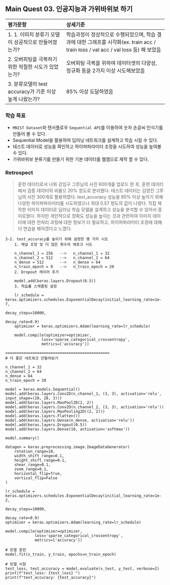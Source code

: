 ## Main Quest 03. 인공지능과 가위바위보 하기

| 평가문항  | 상세기준 | 
| :--- | :--- | 
| 1. 1. 이미지 분류기 모델이 성공적으로 만들어졌는가? | 학습과정이 정상적으로 수행되었으며, 학습 결과에 대한 그래프를 시각화(ex. train acc / train loss / val acc / val loss 등) 해 보았음 | 
| 2. 오버피팅을 극복하기 위한 적절한 시도가 있었는가? | 오버피팅 극복을 위하여 데이터셋의 다양성, 정규화 등을 2가지 이상 시도해보았음 |   
| 3. 분류모델의 test accuracy가 기준 이상 높게 나왔는가? | 85% 이상 도달하였음 | 

### 학습 목표

* `MNIST Dataset`와 텐서플로우 `Sequential API`를 이용하여 숫자 손글씨 인식기를 만들어 볼 수 있다.
* Sequential Model을 활용하여 딥러닝 네트워크를 설계하고 학습 시킬 수 있다.
* 테스트 데이터로 성능을 확인하고 하이퍼파라미터 조정을 시도하여 성능을 높여볼 수 있다.
* 가위바위보 분류기를 만들기 위한 기본 데이터를 웹캠으로 제작 할 수 있다.

### Retrospect

> 훈련 데이터로서 나와 강임구 그루님의 사진 600개를 업로드 한 후, 훈련 데이터에서 검증 데이터의 비율으 20% 정도로 분리했다. 테스트 데이터는 김영진 그루님의 사진 300개로 활용하였다. text_accuracy 성능을 85% 이상 높이기 위해 다양한 하이퍼파라미터를 시도하였으나 최대 0.57 정도의 값이 나왔다. 직접 제작한 이미지 데이터로 딥러닝 학습 모델을 설계하고 성능을 분석할 수 있어서 흥미로웠다. 하지만 개인적으로 정확도 성능을 높이는 것과 관련하여 이미지 데이터에 대한 전처리 과정에 대한 정보가 더 필요하고, 하이퍼파라미터 조정에 대해 더 연습을 해야겠다고 느꼈다.

```
3-2. test_accuracy를 높이기 위해 설정한 몇 가지 시도
    1. 채널 조정 및 더 많은 횟수의 에포크 시도

    n_channel_1 = 256   -->   n_channel_1 = 32
    n_channel_2 = 512   -->   n_channel_2 = 64
    n_dense = 512       -->   n_dense = 64
    n_train_epoch = 8   -->   n_train_epoch = 20
    2. Dropout 레이어 추가

    model.add(keras.layers.Dropout(0.5))
    3. 학습률 스케줄링 설정

    lr_schedule = keras.optimizers.schedules.ExponentialDecay(initial_learning_rate=1e-7, 
                                                            decay_steps=10000, 
                                                            decay_rate=0.9)
    optimizer = keras.optimizers.Adam(learning_rate=lr_schedule)

    model.compile(optimizer=optimizer,
                loss='sparse_categorical_crossentropy',
                metrics=['accuracy'])

==============================================
# 더 좋은 네트워크 만들어보기

n_channel_1 = 32
n_channel_2 = 64
n_dense = 64
n_train_epoch = 20

model = keras.models.Sequential()
model.add(keras.layers.Conv2D(n_channel_1, (3, 3), activation='relu', input_shape=(28, 28, 3)))
model.add(keras.layers.MaxPool2D(2, 2))
model.add(keras.layers.Conv2D(n_channel_2, (3, 3), activation='relu'))
model.add(keras.layers.MaxPooling2D((2, 2)))
model.add(keras.layers.Flatten())
model.add(keras.layers.Dense(n_dense, activation='relu'))
model.add(keras.layers.Dropout(0.5))
model.add(keras.layers.Dense(10, activation='softmax'))

model.summary()

datagen = keras.preprocessing.image.ImageDataGenerator(
    rotation_range=10,
    width_shift_range=0.1,
    height_shift_range=0.1,
    shear_range=0.1,
    zoom_range=0.1,
    horizontal_flip=True,
    vertical_flip=False
)

lr_schedule = keras.optimizers.schedules.ExponentialDecay(initial_learning_rate=1e-2, 
                                                          decay_steps=10000, 
                                                          decay_rate=0.9)
optimizer = keras.optimizers.Adam(learning_rate=lr_schedule)

model.compile(optimizer=optimizer,
             loss='sparse_categorical_crossentropy',
             metrics=['accuracy'])

# 모델 훈련
model.fit(x_train, y_train, epochs=n_train_epoch)

# 모델 시험
test_loss, test_accuracy = model.evaluate(x_test, y_test, verbose=2)
print(f"test_loss: {test_loss} ")
print(f"test_accuracy: {test_accuracy}")
```